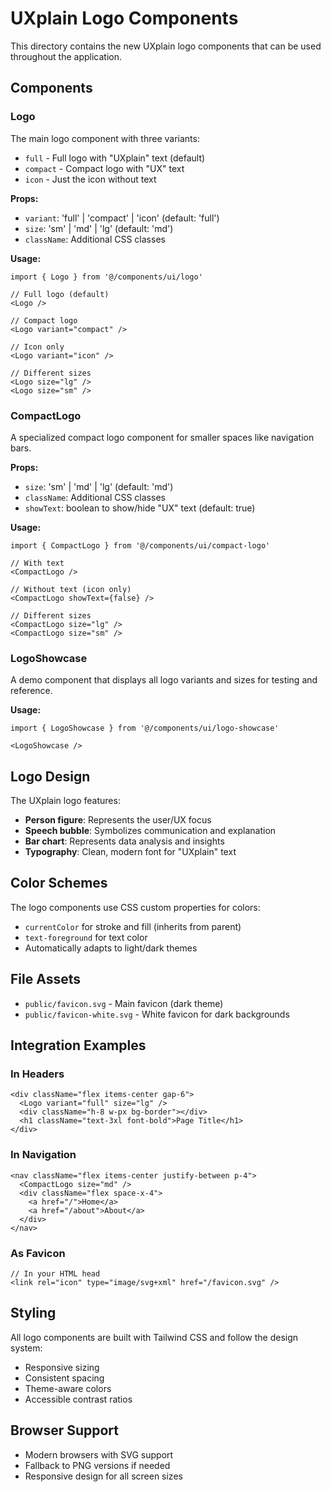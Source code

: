 # UXplain Logo Components

This directory contains the new UXplain logo components that can be used throughout the application.

## Components

### Logo
The main logo component with three variants:
- `full` - Full logo with "UXplain" text (default)
- `compact` - Compact logo with "UX" text
- `icon` - Just the icon without text

**Props:**
- `variant`: 'full' | 'compact' | 'icon' (default: 'full')
- `size`: 'sm' | 'md' | 'lg' (default: 'md')
- `className`: Additional CSS classes

**Usage:**
```tsx
import { Logo } from '@/components/ui/logo'

// Full logo (default)
<Logo />

// Compact logo
<Logo variant="compact" />

// Icon only
<Logo variant="icon" />

// Different sizes
<Logo size="lg" />
<Logo size="sm" />
```

### CompactLogo
A specialized compact logo component for smaller spaces like navigation bars.

**Props:**
- `size`: 'sm' | 'md' | 'lg' (default: 'md')
- `className`: Additional CSS classes
- `showText`: boolean to show/hide "UX" text (default: true)

**Usage:**
```tsx
import { CompactLogo } from '@/components/ui/compact-logo'

// With text
<CompactLogo />

// Without text (icon only)
<CompactLogo showText={false} />

// Different sizes
<CompactLogo size="lg" />
<CompactLogo size="sm" />
```

### LogoShowcase
A demo component that displays all logo variants and sizes for testing and reference.

**Usage:**
```tsx
import { LogoShowcase } from '@/components/ui/logo-showcase'

<LogoShowcase />
```

## Logo Design

The UXplain logo features:
- **Person figure**: Represents the user/UX focus
- **Speech bubble**: Symbolizes communication and explanation
- **Bar chart**: Represents data analysis and insights
- **Typography**: Clean, modern font for "UXplain" text

## Color Schemes

The logo components use CSS custom properties for colors:
- `currentColor` for stroke and fill (inherits from parent)
- `text-foreground` for text color
- Automatically adapts to light/dark themes

## File Assets

- `public/favicon.svg` - Main favicon (dark theme)
- `public/favicon-white.svg` - White favicon for dark backgrounds

## Integration Examples

### In Headers
```tsx
<div className="flex items-center gap-6">
  <Logo variant="full" size="lg" />
  <div className="h-8 w-px bg-border"></div>
  <h1 className="text-3xl font-bold">Page Title</h1>
</div>
```

### In Navigation
```tsx
<nav className="flex items-center justify-between p-4">
  <CompactLogo size="md" />
  <div className="flex space-x-4">
    <a href="/">Home</a>
    <a href="/about">About</a>
  </div>
</nav>
```

### As Favicon
```tsx
// In your HTML head
<link rel="icon" type="image/svg+xml" href="/favicon.svg" />
```

## Styling

All logo components are built with Tailwind CSS and follow the design system:
- Responsive sizing
- Consistent spacing
- Theme-aware colors
- Accessible contrast ratios

## Browser Support

- Modern browsers with SVG support
- Fallback to PNG versions if needed
- Responsive design for all screen sizes
